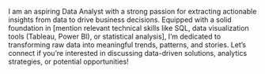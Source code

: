 I am an aspiring Data Analyst with a strong passion for extracting actionable insights from data to drive business decisions. Equipped with a solid foundation in [mention relevant technical skills like SQL, data visualization tools (Tableau, Power BI), or statistical analysis], I’m dedicated to transforming raw data into meaningful trends, patterns, and stories. Let’s connect if you’re interested in discussing data-driven solutions, analytics strategies, or potential opportunities!
